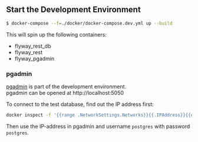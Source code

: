 
## Start the Development Environment

```sh
$ docker-compose --f=./docker/docker-compose.dev.yml up --build
```

This will spin up the following containers:

- flyway_rest_db
- flyway_rest
- flyway_pgadmin


### pgadmin

[pgadmin](https://www.pgadmin.org/) is part of the development environment.  
pgadmin can be opened at http://localhost:5050

To connect to the test database, find out the IP address first:

```sh
docker inspect -f '{{range .NetworkSettings.Networks}}{{.IPAddress}}{{end}}' flyway-rest-db
```

Then use the IP-address in pgadmin and username `postgres` with password `postgres`.